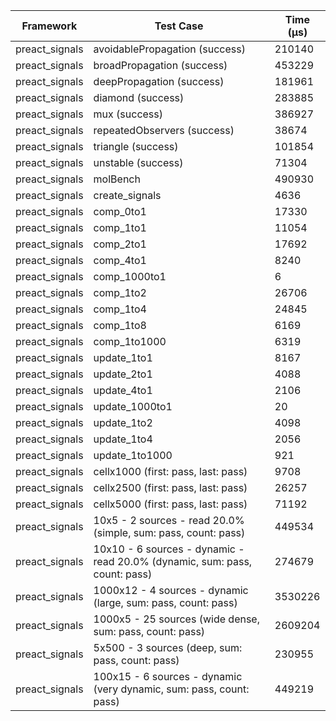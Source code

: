 | Framework | Test Case | Time (μs) |
| --- | --- | --- |
| preact_signals | avoidablePropagation (success) | 210140 |
| preact_signals | broadPropagation (success) | 453229 |
| preact_signals | deepPropagation (success) | 181961 |
| preact_signals | diamond (success) | 283885 |
| preact_signals | mux (success) | 386927 |
| preact_signals | repeatedObservers (success) | 38674 |
| preact_signals | triangle (success) | 101854 |
| preact_signals | unstable (success) | 71304 |
| preact_signals | molBench | 490930 |
| preact_signals | create_signals | 4636 |
| preact_signals | comp_0to1 | 17330 |
| preact_signals | comp_1to1 | 11054 |
| preact_signals | comp_2to1 | 17692 |
| preact_signals | comp_4to1 | 8240 |
| preact_signals | comp_1000to1 | 6 |
| preact_signals | comp_1to2 | 26706 |
| preact_signals | comp_1to4 | 24845 |
| preact_signals | comp_1to8 | 6169 |
| preact_signals | comp_1to1000 | 6319 |
| preact_signals | update_1to1 | 8167 |
| preact_signals | update_2to1 | 4088 |
| preact_signals | update_4to1 | 2106 |
| preact_signals | update_1000to1 | 20 |
| preact_signals | update_1to2 | 4098 |
| preact_signals | update_1to4 | 2056 |
| preact_signals | update_1to1000 | 921 |
| preact_signals | cellx1000 (first: pass, last: pass) | 9708 |
| preact_signals | cellx2500 (first: pass, last: pass) | 26257 |
| preact_signals | cellx5000 (first: pass, last: pass) | 71192 |
| preact_signals | 10x5 - 2 sources - read 20.0% (simple, sum: pass, count: pass) | 449534 |
| preact_signals | 10x10 - 6 sources - dynamic - read 20.0% (dynamic, sum: pass, count: pass) | 274679 |
| preact_signals | 1000x12 - 4 sources - dynamic (large, sum: pass, count: pass) | 3530226 |
| preact_signals | 1000x5 - 25 sources (wide dense, sum: pass, count: pass) | 2609204 |
| preact_signals | 5x500 - 3 sources (deep, sum: pass, count: pass) | 230955 |
| preact_signals | 100x15 - 6 sources - dynamic (very dynamic, sum: pass, count: pass) | 449219 |
